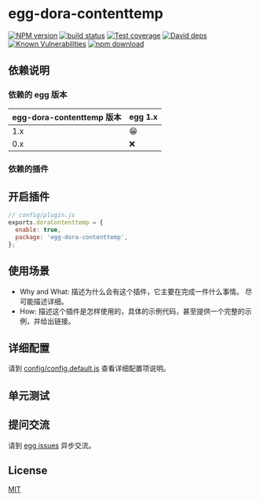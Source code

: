 # egg-dora-contenttemp

[![NPM version][npm-image]][npm-url]
[![build status][travis-image]][travis-url]
[![Test coverage][codecov-image]][codecov-url]
[![David deps][david-image]][david-url]
[![Known Vulnerabilities][snyk-image]][snyk-url]
[![npm download][download-image]][download-url]

[npm-image]: https://img.shields.io/npm/v/egg-dora-contenttemp.svg?style=flat-square
[npm-url]: https://npmjs.org/package/egg-dora-contenttemp
[travis-image]: https://img.shields.io/travis/eggjs/egg-dora-contenttemp.svg?style=flat-square
[travis-url]: https://travis-ci.org/eggjs/egg-dora-contenttemp
[codecov-image]: https://img.shields.io/codecov/c/github/eggjs/egg-dora-contenttemp.svg?style=flat-square
[codecov-url]: https://codecov.io/github/eggjs/egg-dora-contenttemp?branch=master
[david-image]: https://img.shields.io/david/eggjs/egg-dora-contenttemp.svg?style=flat-square
[david-url]: https://david-dm.org/eggjs/egg-dora-contenttemp
[snyk-image]: https://snyk.io/test/npm/egg-dora-contenttemp/badge.svg?style=flat-square
[snyk-url]: https://snyk.io/test/npm/egg-dora-contenttemp
[download-image]: https://img.shields.io/npm/dm/egg-dora-contenttemp.svg?style=flat-square
[download-url]: https://npmjs.org/package/egg-dora-contenttemp

<!--
Description here.
-->

## 依赖说明

### 依赖的 egg 版本

egg-dora-contenttemp 版本 | egg 1.x
--- | ---
1.x | 😁
0.x | ❌

### 依赖的插件
<!--

如果有依赖其它插件，请在这里特别说明。如

- security
- multipart

-->

## 开启插件

```js
// config/plugin.js
exports.doraContenttemp = {
  enable: true,
  package: 'egg-dora-contenttemp',
};
```

## 使用场景

- Why and What: 描述为什么会有这个插件，它主要在完成一件什么事情。
尽可能描述详细。
- How: 描述这个插件是怎样使用的，具体的示例代码，甚至提供一个完整的示例，并给出链接。

## 详细配置

请到 [config/config.default.js](config/config.default.js) 查看详细配置项说明。

## 单元测试

<!-- 描述如何在单元测试中使用此插件，例如 schedule 如何触发。无则省略。-->

## 提问交流

请到 [egg issues](https://github.com/eggjs/egg/issues) 异步交流。

## License

[MIT](LICENSE)
